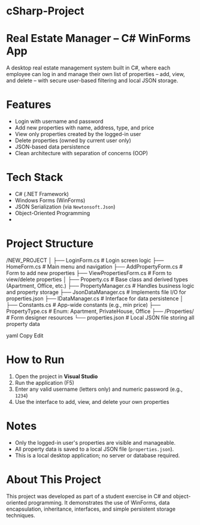 # cSharp-Project
# Real Estate Manager – C# WinForms App
A desktop real estate management system built in C#, where each employee can log in and manage their own list of properties – add, view, and delete – with secure user-based filtering and local JSON storage.

# Features
- Login with username and password
- Add new properties with name, address, type, and price
- View only properties created by the logged-in user
- Delete properties (owned by current user only)
- JSON-based data persistence
- Clean architecture with separation of concerns (OOP)

# Tech Stack
- C# (.NET Framework)
- Windows Forms (WinForms)
- JSON Serialization (via `Newtonsoft.Json`)
- Object-Oriented Programming
- 
# Project Structure
/NEW_PROJECT
│
├── LoginForm.cs # Login screen logic
├── HomeForm.cs # Main menu and navigation
├── AddPropertyForm.cs # Form to add new properties
├── ViewPropertiesForm.cs # Form to view/delete properties
│
├── Property.cs # Base class and derived types (Apartment, Office, etc.)
├── PropertyManager.cs # Handles business logic and property storage
├── JsonDataManager.cs # Implements file I/O for properties.json
├── IDataManager.cs # Interface for data persistence
│
├── Constants.cs # App-wide constants (e.g., min price)
├── PropertyType.cs # Enum: Apartment, PrivateHouse, Office
├── /Properties/ # Form designer resources
└── properties.json # Local JSON file storing all property data

yaml
Copy
Edit

# How to Run
1. Open the project in **Visual Studio**
2. Run the application (F5)
3. Enter any valid username (letters only) and numeric password (e.g., `1234`)
4. Use the interface to add, view, and delete your own properties

# Notes
- Only the logged-in user's properties are visible and manageable.
- All property data is saved to a local JSON file (`properties.json`).
- This is a local desktop application; no server or database required.

# About This Project
This project was developed as part of a student exercise in C# and object-oriented programming. It demonstrates the use of WinForms, data encapsulation, inheritance, interfaces, and simple persistent storage techniques.
